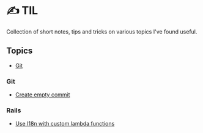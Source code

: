 # ✍️ TIL

Collection of short notes, tips and tricks on various topics I've found useful.

## Topics

- [Git](#git)

### Git

- [Create empty commit](git/create-empty-commit.md)

### Rails

- [Use I18n with custom lambda functions](rails/i18n-with-lambda.md)
